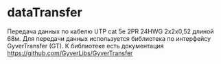 # dataTransfer
 Передача данных по кабелю 
UTP cat 5e 2PR 24HWG 
2x2x0,52 длиной 68м.
 Для передачи данных используется библиотека по интерфейсу GyverTransfer (GT).
К библиотеке есть документация https://github.com/GyverLibs/GyverTransfer
